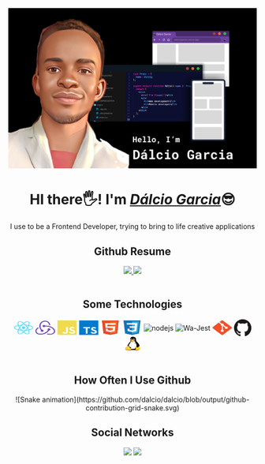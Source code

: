 <div align="center">
  <img src="./assets/cover.png" alt="cover" />
</div>

<div>
  <h1 align="center">
    HI there🖐! I'm
    <a href="https://www.linkedin.com/in/dalcio/"><i>Dálcio Garcia</i></a
    >😎
  </h1>

<p align="center">
    I use to be a Frontend Developer, trying to bring to life creative
    applications
  </p>
</div>

<div align="center">
<h2>Github Resume</h2>
  <a href="https://github.com/dalcio">
    <img
      height="160em"
      src="https://github-readme-stats.vercel.app/api?username=dalcio&count_private=true&include_all_commits=true&show_icons=true&theme=dracula&hide_border=false&show_owner=true"
    />
    <img
      height="160em"
      src="https://github-readme-stats.vercel.app/api/top-langs/?username=dalcio&theme=dracula&hide_border=false&&layout=compact"
    />
  </a>
</div>

<div align="center" valign="top">
  <br />
<h2>Some Technologies</h2>
  <img
    align="center"
    alt="React"
    height="30"
    width="40"
    src="https://raw.githubusercontent.com/devicons/devicon/master/icons/react/react-original.svg"
  />
  <img
    align="center"
    alt="Redux"
    height="30"
    width="40"
    src="https://raw.githubusercontent.com/devicons/devicon/master/icons/redux/redux-original.svg"
  />
  <img
    align="center"
    alt="Js"
    height="30"
    width="40"
    src="https://raw.githubusercontent.com/devicons/devicon/master/icons/javascript/javascript-plain.svg"
  />
  <img
    align="center"
    alt="Js"
    height="30"
    width="40"
    src="https://raw.githubusercontent.com/devicons/devicon/master/icons/typescript/typescript-plain.svg"
  />
  <img
    align="center"
    alt="HTML"
    height="30"
    width="40"
    src="https://raw.githubusercontent.com/devicons/devicon/master/icons/html5/html5-original.svg"
  />
  <img
    align="center"
    alt="CSS"
    height="30"
    width="40"
    src="https://raw.githubusercontent.com/devicons/devicon/master/icons/css3/css3-original.svg"
  />
  <img
    align="center"
    alt="nodejs"
    height="30"
    width="40"
    src="https://cdn.worldvectorlogo.com/logos/nodejs-icon.svg"
  />
  <img
    align="center"
    alt="Wa-Jest"
    height="30"
    width="40"
    src="https://cdn.jsdelivr.net/gh/devicons/devicon/icons/jest/jest-plain.svg"
  />
  <img
    align="center"
    alt="git"
    height="30"
    width="40"
    src="https://raw.githubusercontent.com/devicons/devicon/master/icons/git/git-original.svg"
  />
  <img
    align="center"
    alt="github"
    height="35"
    width="35"
    src="/assets/GitHub.png"
  />
  <img
    align="center"
    alt="linux"
    height="30"
    width="40"
    src="https://raw.githubusercontent.com/devicons/devicon/master/icons/linux/linux-original.svg"
  />
</div>
<br />

<div align="center">
<h2>How Often I Use Github</h2>
  ![Snake
  animation](https://github.com/dalcio/dalcio/blob/output/github-contribution-grid-snake.svg)
</div>

<div align="center">
<h2>Social Networks</h2>
  <a href="https://www.linkedin.com/in/dalcio-garcia" target="_blank"
    ><img
      src="https://img.shields.io/badge/-LinkedIn-%230077B5?style=for-the-badge&logo=linkedin&logoColor=white"
      target="_blank"
  /></a>
  <a href="mailto:dalciomacuetegarcia@gmail.com"
    ><img
      src="https://img.shields.io/badge/-Gmail-%23333?style=for-the-badge&logo=gmail&logoColor=white"
      target="_blank"
  /></a>
</div>
